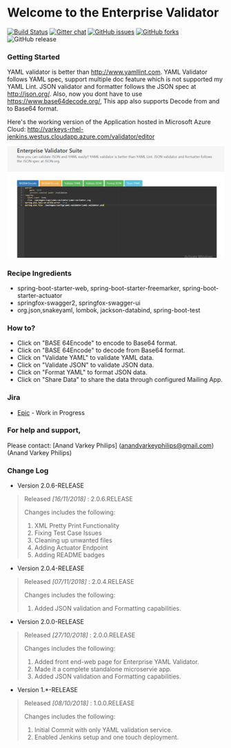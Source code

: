 
# Welcome to the Enterprise Validator

[![Build Status](http://varkeys-rhel-jenkins.westus.cloudapp.azure.com:8080/buildStatus/icon?job=pipeline-job)](http://varkeys-rhel-jenkins.westus.cloudapp.azure.com:8080/job/pipeline-job/)
[![Gitter chat](https://badges.gitter.im/gitterHQ/gitter.png)](https://gitter.im/enterprise-validator/Lobby)
[![GitHub issues](https://img.shields.io/github/issues/anandvarkeyphilips/Validator-API.svg)](https://github.com/anandvarkeyphilips/Validator-API/issues)
[![GitHub forks](https://img.shields.io/github/forks/anandvarkeyphilips/Validator-API.svg)](https://github.com/anandvarkeyphilips/Validator-API/network)
![GitHub release](https://img.shields.io/github/release/anandvarkeyphilips/Validator-API.svg)

### Getting Started

YAML validator is better than http://www.yamllint.com.
YAML Validator follows YAML spec, support multiple doc feature which is not supported my YAML Lint.
JSON validator and formatter follows the JSON spec at http://json.org/.
Also, now you dont have to use https://www.base64decode.org/,
This app also supports Decode from and to Base64 format.

Here's the working version of the Application hosted in Microsoft Azure Cloud:
  http://varkeys-rhel-jenkins.westus.cloudapp.azure.com/validator/editor

![Alt text](enterprise-validator-image.PNG?raw=true "Enterprise Validator Suite")

### Recipe Ingredients
 * spring-boot-starter-web, spring-boot-starter-freemarker, spring-boot-starter-actuator
 * springfox-swagger2, springfox-swagger-ui
 * org.json,snakeyaml, lombok, jackson-databind, spring-boot-test


### How to?
[comment]: # (REPLACE ME: Add your confluence page in below format)
* Click on "BASE 64Encode" to encode to Base64 format.
* Click on "BASE 64Encode" to decode from Base64 format.
* Click on "Validate YAML" to validate YAML data.
* Click on "Validate JSON" to validate JSON data.
* Click on "Format YAML" to format JSON data.
* Click on "Share Data" to share the data through configured Mailing App.


### Jira
[comment]: # (REPLACE ME: Add your Jira EPIC page in below format)
* [Epic](https://jira.global.atlassian.com/browse/<JIRA-ID>) - Work in Progress

### For help and support,
Please contact: [Anand Varkey Philips] (anandvarkeyphilips@gmail.com) (Anand Varkey Philips)

### Change Log
[comment]: # (REPLACE ME: Add the changelog in below format)

* Version 2.0.6-RELEASE

> Released *[16/11/2018]* : 2.0.6.RELEASE
>
> Changes includes the following:
>
> 1. XML Pretty Print Functionality
> 2. Fixing Test Case Issues
> 3. Cleaning up unwanted files
> 4. Adding Actuator Endpoint
> 5. Adding README badges

* Version 2.0.4-RELEASE

> Released *[07/11/2018]* : 2.0.4.RELEASE
>
> Changes includes the following:
>
> 1. Added JSON validation and Formatting capabilities.

* Version 2.0.0-RELEASE

> Released *[27/10/2018]* : 2.0.0.RELEASE
>
> Changes includes the following:
>
> 1. Added front end-web page for Enterprise YAML Validator.
> 2. Made it a complete standalone microservie app.
> 3. Added JSON validation and Formatting capabilities.

* Version 1.*-RELEASE

> Released *[08/10/2018]* : 1.0.0.RELEASE
>
> Changes includes the following:
>
> 1. Initial Commit with only YAML validation service.
> 2. Enabled Jenkins setup and one touch deployment.